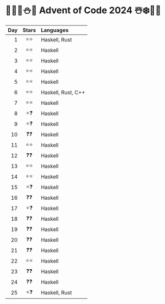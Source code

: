 # 🦌🎅🏻⛄🎁 Advent of Code 2024 ☃️❄️🤶🎄
| Day | Stars | Languages          |
| --: | :--:  | :------------------|
|   1 | ⭐⭐  | Haskell, Rust      |
|   2 | ⭐⭐  | Haskell            |
|   3 | ⭐⭐  | Haskell            |
|   4 | ⭐⭐  | Haskell            |
|   5 | ⭐⭐  | Haskell            |
|   6 | ⭐⭐  | Haskell, Rust, C++ |
|   7 | ⭐⭐  | Haskell            |
|   8 | ⭐❓  | Haskell            |
|   9 | ⭐❓  | Haskell            |
|  10 | ❓❓  | Haskell            |
|  11 | ⭐⭐  | Haskell            |
|  12 | ❓❓  | Haskell            |
|  13 | ⭐⭐  | Haskell            |
|  14 | ⭐⭐  | Haskell            |
|  15 | ⭐❓  | Haskell            |
|  16 | ❓❓  | Haskell            |
|  17 | ⭐❓  | Haskell            |
|  18 | ❓❓  | Haskell            |
|  19 | ❓❓  | Haskell            |
|  20 | ❓❓  | Haskell            |
|  21 | ❓❓  | Haskell            |
|  22 | ⭐⭐  | Haskell            |
|  23 | ❓❓  | Haskell            |
|  24 | ❓❓  | Haskell            |
|  25 | ⭐❓  | Haskell, Rust      |
